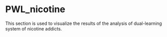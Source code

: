 # PWL_nicotine
This section is used to visualize the results of the analysis of dual-learning system of nicotine addicts.
